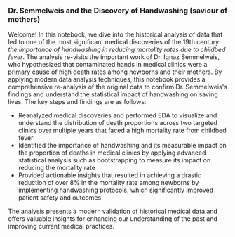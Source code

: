 ### Dr. Semmelweis and the Discovery of Handwashing (saviour of mothers)

Welcome! In this notebook, we dive into the historical analysis of data that led to one of the most significant medical discoveries of the 19th century: *the importance of handwashing in reducing mortality rates due to childbed fever*. The analysis re-visits the important work of Dr. Ignaz Semmelweis, who hypothesized that contaminated hands in medical clinics were a primary cause of high death rates among newborns and their mothers. By applying modern data analysis techniques, this notebook provides a comprehensive re-analysis of the original data to confirm Dr. Semmelweis's findings and understand the statistical impact of handwashing on saving lives. The key steps and findings are as follows:

- Reanalyzed medical discoveries and performed EDA to visualize and understand the distribution of death proportions across two targeted clinics over multiple years that faced a high mortality rate from childbed fever
- Identified the importance of handwashing and its measurable impact on the proportion of deaths in medical clinics by applying advanced statistical analysis such as bootstrapping to measure its impact on reducing the mortality rate
- Provided actionable insights that resulted in achieving a drastic reduction of over 8% in the mortality rate among newborns by implementing handwashing protocols, which significantly improved patient safety and outcomes

The analysis presents a modern validation of historical medical data and offers valuable insights for enhancing our understanding of the past and improving current medical practices.
